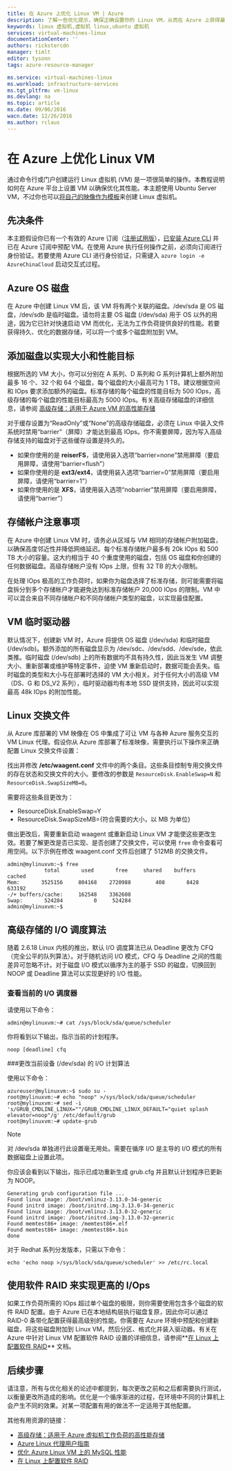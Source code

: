 ```yaml
---
title: 在 Azure 上优化 Linux VM | Azure
description: 了解一些优化提示，确保正确设置你的 Linux VM，从而在 Azure 上获得最佳性能
keywords: linux 虚拟机,虚拟机 linux,ubuntu 虚拟机
services: virtual-machines-linux
documentationCenter: ''
authors: rickstercdn
manager: timlt
editor: tysonn
tags: azure-resource-manager

ms.service: virtual-machines-linux
ms.workload: infrastructure-services
ms.tgt_pltfrm: vm-linux
ms.devlang: na
ms.topic: article
ms.date: 09/06/2016
wacn.date: 12/26/2016
ms.author: rclaus
---
```


# 在 Azure 上优化 Linux VM

通过命令行或门户创建运行 Linux 虚拟机 (VM) 是一项很简单的操作。本教程说明如何在 Azure 平台上设置 VM 以确保优化其性能。本主题使用 Ubuntu Server VM，不过你也可以[将自己的映像作为模板](./virtual-machines-linux-create-upload-generic.md)来创建 Linux 虚拟机。

## 先决条件

本主题假设你已有一个有效的 Azure 订阅（[注册试用版](https://www.azure.cn/pricing/1rmb-trial/)），[已安装 Azure CLI](../xplat-cli-install.md) 并已在 Azure 订阅中预配 VM。在使用 Azure 执行任何操作之前，必须向订阅进行身份验证。若要使用 Azure CLI 进行身份验证，只需键入 `azure login -e AzureChinaCloud` 启动交互式过程。

## Azure OS 磁盘

在 Azure 中创建 Linux VM 后，该 VM 将有两个关联的磁盘。/dev/sda 是 OS 磁盘，/dev/sdb 是临时磁盘。请勿将主要 OS 磁盘 (/dev/sda) 用于 OS 以外的用途，因为它已针对快速启动 VM 而优化，无法为工作负荷提供良好的性能。若要获得持久、优化的数据存储，可以将一个或多个磁盘附加到 VM。

## 添加磁盘以实现大小和性能目标 

根据所选的 VM 大小，你可以分别在 A 系列、D 系列和 G 系列计算机上额外附加最多 16 个、32 个和 64 个磁盘，每个磁盘的大小最高可为 1 TB。建议根据空间和 IOps 要求添加额外的磁盘。标准存储的每个磁盘的性能目标为 500 IOps，高级存储的每个磁盘的性能目标最高为 5000 IOps。有关高级存储磁盘的详细信息，请参阅 [高级存储：适用于 Azure VM 的高性能存储](../storage/storage-premium-storage.md)

对于缓存设置为“ReadOnly”或“None”的高级存储磁盘，必须在 Linux 中装入文件系统时禁用“barrier”（屏障）才能达到最高 IOps。你不需要屏障，因为写入高级存储支持的磁盘对于这些缓存设置是持久的。

- 如果你使用的是 **reiserFS**，请使用装入选项“barrier=none”禁用屏障（要启用屏障，请使用“barrier=flush”）
- 如果你使用的是 **ext3/ext4**，请使用装入选项“barrier=0”禁用屏障（要启用屏障，请使用“barrier=1”）
- 如果你使用的是 **XFS**，请使用装入选项“nobarrier”禁用屏障（要启用屏障，请使用“barrier”）

## 存储帐户注意事项

在 Azure 中创建 Linux VM 时，请务必从区域与 VM 相同的存储帐户附加磁盘，以确保高度邻近性并降低网络延迟。每个标准存储帐户最多有 20k IOps 和 500 TB 大小的容量。这大约相当于 40 个重度使用的磁盘，包括 OS 磁盘和你创建的任何数据磁盘。高级存储帐户没有 IOps 上限，但有 32 TB 的大小限制。

在处理 IOps 极高的工作负荷时，如果你为磁盘选择了标准存储，则可能需要将磁盘拆分到多个存储帐户才能避免达到标准存储帐户 20,000 IOps 的限制。VM 中可以混合来自不同存储帐户和不同存储帐户类型的磁盘，以实现最佳配置。

## VM 临时驱动器

默认情况下，创建新 VM 时，Azure 将提供 OS 磁盘 (/dev/sda) 和临时磁盘 (/dev/sdb)。额外添加的所有磁盘显示为 /dev/sdc、/dev/sdd、/dev/sde，依此类推。临时磁盘 (/dev/sdb) 上的所有数据均不具有持久性，因此当发生 VM 调整大小、重新部署或维护等特定事件，迫使 VM 重新启动时，数据可能会丢失。临时磁盘的类型和大小与在部署时选择的 VM 大小相关。对于任何大小的高级 VM（DS、G 和 DS\_V2 系列），临时驱动器均有本地 SSD 提供支持，因此可以实现最高 48k IOps 的附加性能。

## Linux 交换文件

从 Azure 库部署的 VM 映像在 OS 中集成了可让 VM 与各种 Azure 服务交互的 VM Linux 代理。假设你从 Azure 库部署了标准映像，需要执行以下操作来正确配置 Linux 交换文件设置：

找出并修改 **/etc/waagent.conf** 文件中的两个条目。这些条目控制专用交换文件的存在状态和交换文件的大小。要修改的参数是 `ResourceDisk.EnableSwap=N` 和 `ResourceDisk.SwapSizeMB=0`。

需要将这些条目更改为：

* ResourceDisk.EnableSwap=Y
* ResourceDisk.SwapSizeMB={符合需要的大小，以 MB 为单位} 

做出更改后，需要重新启动 waagent 或重新启动 Linux VM 才能使这些更改生效。若要了解更改是否已实现、是否创建了交换文件，可以使用 `free` 命令查看可用空间。以下示例在修改 waagent.conf 文件后创建了 512MB 的交换文件。

```
admin@mylinuxvm:~$ free
            total       used       free     shared    buffers     cached
Mem:       3525156     804168    2720988        408       8428     633192
-/+ buffers/cache:     162548    3362608
Swap:       524284          0     524284
admin@mylinuxvm:~$
```

## 高级存储的 I/O 调度算法

随着 2.6.18 Linux 内核的推出，默认 I/O 调度算法已从 Deadline 更改为 CFQ（完全公平的队列算法）。对于随机访问 I/O 模式，CFQ 与 Deadline 之间的性能差异可忽略不计。对于磁盘 I/O 模式以循序为主的基于 SSD 的磁盘，切换回到 NOOP 或 Deadline 算法可以实现更好的 I/O 性能。

### 查看当前的 I/O 调度器

请使用以下命令：

```
admin@mylinuxvm:~# cat /sys/block/sda/queue/scheduler
```

你将看到以下输出，指示当前的计划程序。

```
noop [deadline] cfq
```

###更改当前设备 (/dev/sda) 的 I/O 计划算法

使用以下命令：

```
azureuser@mylinuxvm:~$ sudo su -
root@mylinuxvm:~# echo "noop" >/sys/block/sda/queue/scheduler
root@mylinuxvm:~# sed -i 's/GRUB_CMDLINE_LINUX=""/GRUB_CMDLINE_LINUX_DEFAULT="quiet splash elevator=noop"/g' /etc/default/grub
root@mylinuxvm:~# update-grub
```

>[!NOTE]
> 对 /dev/sda 单独进行此设置毫无用处。需要在循序 I/O 是主导的 I/O 模式的所有数据磁盘上设置此项。

你应该会看到以下输出，指示已成功重新生成 grub.cfg 并且默认计划程序已更新为 NOOP。

```
Generating grub configuration file ...
Found linux image: /boot/vmlinuz-3.13.0-34-generic
Found initrd image: /boot/initrd.img-3.13.0-34-generic
Found linux image: /boot/vmlinuz-3.13.0-32-generic
Found initrd image: /boot/initrd.img-3.13.0-32-generic
Found memtest86+ image: /memtest86+.elf
Found memtest86+ image: /memtest86+.bin
done
```

对于 Redhat 系列分发版本，只需以下命令：

```
echo 'echo noop >/sys/block/sda/queue/scheduler' >> /etc/rc.local
```

## 使用软件 RAID 来实现更高的 I/Ops

如果工作负荷所需的 IOps 超过单个磁盘的极限，则你需要使用包含多个磁盘的软件 RAID 配置。由于 Azure 已在本地结构层执行磁盘复原，因此你可以通过 RAID-0 条带化配置获得最高级别的性能。你需要在 Azure 环境中预配和创建新磁盘，将这些磁盘附加到 Linux VM，然后分区、格式化并装入驱动器。有关在 Azure 中针对 Linux VM 配置软件 RAID 设置的详细信息，请参阅**[在 Linux 上配置软件 RAID](./virtual-machines-linux-configure-raid.md)** 文档。

## 后续步骤

请注意，所有与优化相关的论述中都提到，每次更改之前和之后都需要执行测试，以衡量更改所造成的影响。优化是一个循序渐进的过程，在环境中不同的计算机上会产生不同的效果。对某一项配置有用的做法不一定适用于其他配置。

其他有用资源的链接：

- [高级存储：适用于 Azure 虚拟机工作负荷的高性能存储](../storage/storage-premium-storage.md)
- [Azure Linux 代理用户指南](./virtual-machines-linux-agent-user-guide.md)
- [优化 Azure Linux VM 上的 MySQL 性能](./virtual-machines-linux-classic-optimize-mysql.md)
- [在 Linux 上配置软件 RAID](./virtual-machines-linux-configure-raid.md)

<!---HONumber=Mooncake_Quality_Review_1215_2016-->